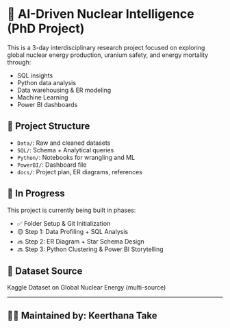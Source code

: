 # 🧠 AI-Driven Nuclear Intelligence (PhD Project)

This is a 3-day interdisciplinary research project focused on exploring global nuclear energy production, uranium safety, and energy mortality through:

- SQL insights
- Python data analysis
- Data warehousing & ER modeling
- Machine Learning
- Power BI dashboards

## 📁 Project Structure

- `Data/`: Raw and cleaned datasets
- `SQL/`: Schema + Analytical queries
- `Python/`: Notebooks for wrangling and ML
- `PowerBI/`: Dashboard file
- `docs/`: Project plan, ER diagrams, references

## 🚧 In Progress
This project is currently being built in phases:
- ✅ Folder Setup & Git Initialization
- 🟡 Step 1: Data Profiling + SQL Analysis
- 🔜 Step 2: ER Diagram + Star Schema Design
- 🔜 Step 3: Python Clustering & Power BI Storytelling

## 🧪 Dataset Source
Kaggle Dataset on Global Nuclear Energy (multi-source)

---

## 👩‍🔬 Maintained by: Keerthana Take
